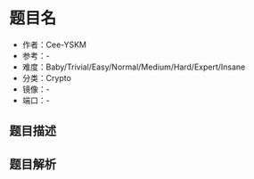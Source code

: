 # 题目名

- 作者：Cee-YSKM
- 参考：-
- 难度：Baby/Trivial/Easy/Normal/Medium/Hard/Expert/Insane
- 分类：Crypto
- 镜像：-
- 端口：-

## 题目描述

<description>

## 题目解析

<analysis>
